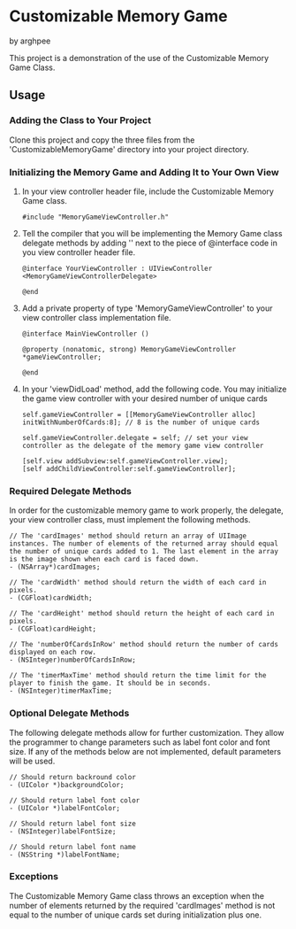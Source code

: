 # Customizable Memory Game
by arghpee

This project is a demonstration of the use of the Customizable Memory Game Class.

## Usage

### Adding the Class to Your Project
Clone this project and copy the three files from the 'CustomizableMemoryGame' directory into your project directory.

### Initializing the Memory Game and Adding It to Your Own View
1. In your view controller header file, include the Customizable Memory Game class.

    ```
    #include "MemoryGameViewController.h"
    ```

2. Tell the compiler that you will be implementing the Memory Game class delegate methods by adding '<MemoryGameViewControllerDelegate>' next to the piece of @interface code in you view controller header file.

    ```
    @interface YourViewController : UIViewController <MemoryGameViewControllerDelegate>

    @end
    ```

3. Add a private property of type 'MemoryGameViewController' to your view controller class implementation file.

    ```
    @interface MainViewController ()

    @property (nonatomic, strong) MemoryGameViewController *gameViewController;

    @end
    ```

4. In your 'viewDidLoad' method, add the following code. You may initialize the game view controller with your desired number of unique cards

    ```
    self.gameViewController = [[MemoryGameViewController alloc] initWithNumberOfCards:8]; // 8 is the number of unique cards

    self.gameViewController.delegate = self; // set your view controller as the delegate of the memory game view controller

    [self.view addSubview:self.gameViewController.view];
    [self addChildViewController:self.gameViewController];
    ```

### Required Delegate Methods
In order for the customizable memory game to work properly, the delegate, your view controller class, must implement the following methods.

    // The 'cardImages' method should return an array of UIImage instances. The number of elements of the returned array should equal the number of unique cards added to 1. The last element in the array is the image shown when each card is faced down.
    - (NSArray*)cardImages;

    // The 'cardWidth' method should return the width of each card in pixels.
    - (CGFloat)cardWidth;

    // The 'cardHeight' method should return the height of each card in pixels.
    - (CGFloat)cardHeight;

    // The 'numberOfCardsInRow' method should return the number of cards displayed on each row.
    - (NSInteger)numberOfCardsInRow;

    // The 'timerMaxTime' method should return the time limit for the player to finish the game. It should be in seconds.
    - (NSInteger)timerMaxTime;

### Optional Delegate Methods
The following delegate methods allow for further customization. They allow the programmer to change parameters such as label font color and font size. If any of the methods below are not implemented, default parameters will be used.

    // Should return backround color
    - (UIColor *)backgroundColor;

    // Should return label font color
    - (UIColor *)labelFontColor;

    // Should return label font size
    - (NSInteger)labelFontSize;

    // Should return label font name
    - (NSString *)labelFontName;

### Exceptions
The Customizable Memory Game class throws an exception when the number of elements returned by the required 'cardImages' method is not equal to the number of unique cards set during initialization plus one.    
